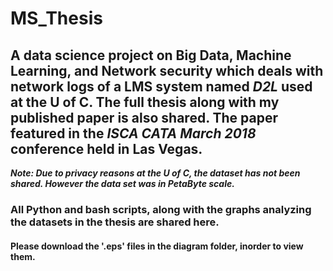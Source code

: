 # MS_Thesis
## A data science project on Big Data, Machine Learning, and Network security which deals with network logs of a LMS system named ***D2L*** used at the U of C. The full thesis along with my published paper is also shared. The paper featured in the ***ISCA CATA March 2018*** conference held in Las Vegas. 
***Note: Due to privacy reasons at the U of C, the dataset has not been shared. However the data set was in PetaByte scale.***

### All Python and bash scripts, along with the graphs analyzing the datasets in the thesis are shared here.
#### Please download the '.eps' files in the diagram folder, inorder to view them.
